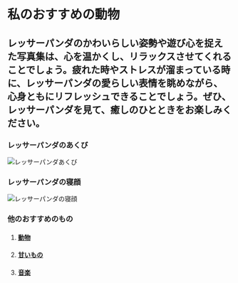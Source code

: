 # 私のおすすめの動物

## レッサーパンダのかわいらしい姿勢や遊び心を捉えた写真集は、心を温かくし、リラックスさせてくれることでしょう。疲れた時やストレスが溜まっている時に、レッサーパンダの愛らしい表情を眺めながら、心身ともにリフレッシュできることでしょう。ぜひ、レッサーパンダを見て、癒しのひとときをお楽しみください。

### レッサーパンダのあくび
![レッサーパンダあくび](./img/adpDSC_7506.jpg)

### レッサーパンダの寝顔
![レッサーパンダの寝顔](./img/adpDSC_7210.jpg)

### 他のおすすめのもの

1. #### [動物](./animal.md)

2. #### [甘いもの](./cooking.md)

3. #### [音楽](./music.md)